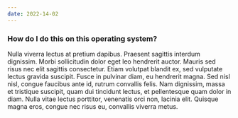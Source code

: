 ```yaml
---
date: 2022-14-02
---
```


<h3 class="accordion">How do I do this on this operating system?</h3>
<div class="accordion__panel">
Nulla viverra lectus at pretium dapibus. Praesent sagittis interdum dignissim. Morbi sollicitudin dolor eget leo hendrerit auctor. Mauris sed risus nec elit sagittis consectetur. Etiam volutpat blandit ex, sed vulputate lectus gravida suscipit. Fusce in pulvinar diam, eu hendrerit magna. Sed nisl nisl, congue faucibus ante id, rutrum convallis felis. Nam dignissim, massa et tristique suscipit, quam dui tincidunt lectus, et pellentesque quam dolor in diam. Nulla vitae lectus porttitor, venenatis orci non, lacinia elit. Quisque magna eros, congue nec risus eu, convallis viverra metus.
</div>